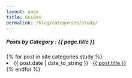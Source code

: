 ```yaml
---
layout: page
title: Guides
permalink: /blog/categories/study/
---
```


<h5> Posts by Category : {{ page.title }} </h5>

<div class="card">
{% for post in site.categories.study %}
 <li class="category-posts"><span>{{ post.date | date_to_string }}</span> &nbsp; <a href="{{ post.url }}">{{ post.title }}</a></li>
{% endfor %}
</div>